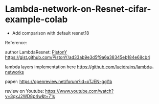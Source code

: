 # Lambda-network-on-Resnet-cifar-example-colab

+ Add comparison with default resnet18

Reference:

author LambdaResnet: [PistonY](https://github.com/PistonY) https://gist.github.com/PistonY/ad33ab9e3d5f9a6a38345eb184e68cb4 

lambda layers implementation here https://github.com/lucidrains/lambda-networks


paper:
https://openreview.net/forum?id=xTJEN-ggl1b

review on Youtube: 
https://www.youtube.com/watch?v=3qxJ2WD8p4w&t=71s
